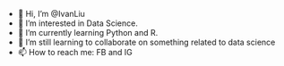 - 👋 Hi, I’m @IvanLiu
- 👀 I’m interested in Data Science.
- 🌱 I’m currently learning Python and R.
- 💞️ I’m still learning to collaborate on something related to data science
- 📫 How to reach me: FB and IG

<!---
IvanLiuTW/IvanLiuTW is a ✨ special ✨ repository because its `README.md` (this file) appears on your GitHub profile.
You can click the Preview link to take a look at your changes.
--->
